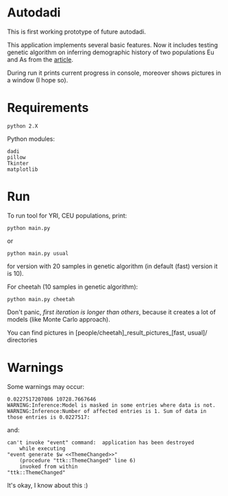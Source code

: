 # Autodadi
This is first working prototype of future autodadi.

This application implements several basic features. Now it includes testing genetic algorithm on inferring demographic history of two populations Eu and As from the [article](http://journals.plos.org/plosgenetics/article?id=10.1371/journal.pgen.1000695).

During run it prints current progress in console, moreover shows pictures in a window (I hope so).

# Requirements
```
python 2.X
```
Python modules:
```
dadi
pillow
Tkinter
matplotlib
```


# Run
To run tool for YRI, CEU populations, print:
```
python main.py 
```
or
```
python main.py usual
```
for version with 20 samples in genetic algorithm (in default (fast) version it is 10).

For cheetah (10 samples in genetic algorithm):
```
python main.py cheetah
```

Don't panic, *first iteration is longer than others*, because it creates a lot of models (like Monte Carlo approach).

You can find pictures in \[people/cheetah\]\_result\_pictures\_\[fast, usual\]/ directories

# Warnings
Some warnings may occur:
```
0.0227517207086 10728.7667646
WARNING:Inference:Model is masked in some entries where data is not.
WARNING:Inference:Number of affected entries is 1. Sum of data in those entries is 0.0227517:
```
and:
```
can't invoke "event" command:  application has been destroyed
    while executing
"event generate $w <<ThemeChanged>>"
    (procedure "ttk::ThemeChanged" line 6)
    invoked from within
"ttk::ThemeChanged"
```

It's okay, I know about this :)

